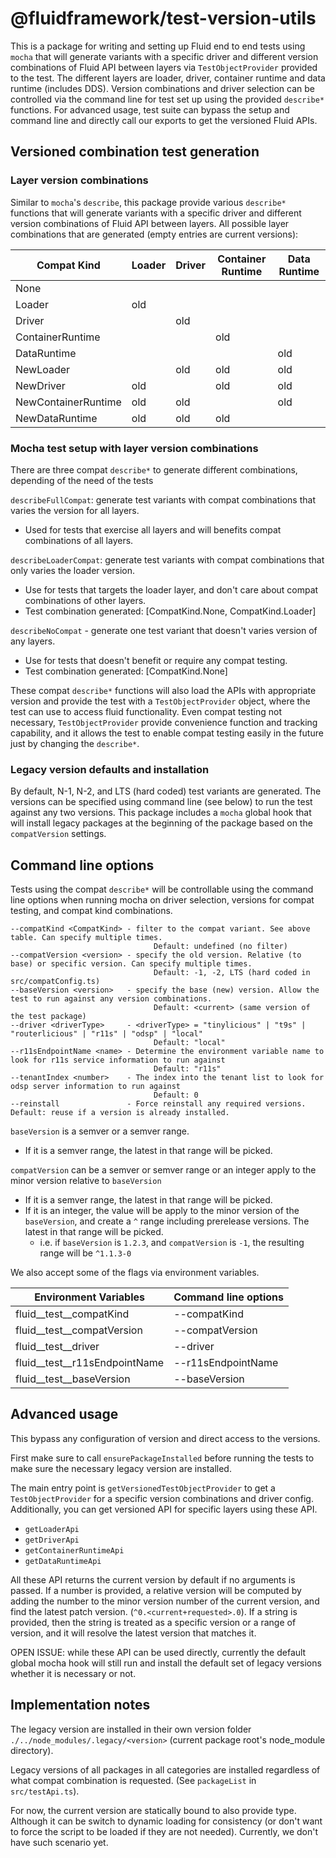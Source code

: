 # @fluidframework/test-version-utils

This is a package for writing and setting up Fluid end to end tests using `mocha` that will generate variants with
a specific driver and different version combinations of Fluid API between layers via `TestObjectProvider` provided
to the test. The different layers are loader, driver, container runtime and data runtime (includes DDS).  Version
combinations and driver selection can be controlled via the command line for test set up using the provided
 `describe*` functions.  For advanced usage, test suite can bypass the setup and command line and directly call our
exports to get the versioned Fluid APIs.

## Versioned combination test generation

### Layer version combinations

Similar to `mocha`'s `describe`, this package provide various `describe*` functions that will generate variants with
a specific driver and different version combinations of Fluid API between layers. All possible layer combinations that
are generated (empty entries are current versions):

| Compat Kind         | Loader | Driver | Container Runtime | Data Runtime |
| ------------------- | ------ | ------ | ----------------- | ------------ |
| None                |        |        |                   |              |
| Loader              |  old   |        |                   |              |
| Driver              |        |  old   |                   |              |
| ContainerRuntime    |        |        | old               |              |
| DataRuntime         |        |        |                   | old          |
| NewLoader           |        |  old   | old               | old          |
| NewDriver           |  old   |        | old               | old          |
| NewContainerRuntime |  old   |  old   |                   | old          |
| NewDataRuntime      |  old   |  old   | old               |              |

### Mocha test setup with layer version combinations

There are three compat `describe*` to generate different combinations, depending of the need of the tests

`describeFullCompat`: generate test variants with compat combinations that varies the version for all layers.

- Used for tests that exercise all layers and will benefits compat combinations of all layers.

`describeLoaderCompat`: generate test variants with compat combinations that only varies the loader version.

- Use for tests that targets the loader layer, and don't care about compat combinations of other layers.
- Test combination generated: [CompatKind.None, CompatKind.Loader]

`describeNoCompat` - generate one test variant that doesn't varies version of any layers.

- Use for tests that doesn't benefit or require any compat testing.
- Test combination generated: [CompatKind.None]

These compat `describe*` functions will also load the APIs with appropriate version and provide the test with a
`TestObjectProvider` object, where the test can use to access fluid functionality.  Even compat testing not
necessary, `TestObjectProvider` provide convenience function and tracking capability, and it allows the test
to enable compat testing easily in the future just by changing the `describe*`.

### Legacy version defaults and installation

By default, N-1, N-2, and LTS (hard coded) test variants are generated.  The versions can be specified using command
line (see below) to run the test against any two versions. This package includes a `mocha` global hook that will
install legacy packages at the beginning of the package based on the `compatVersion` settings.

## Command line options

Tests using the compat `describe*` will be controllable using the command line options when running mocha on
driver selection, versions for compat testing, and compat kind combinations.

```text
--compatKind <CompatKind> - filter to the compat variant. See above table. Can specify multiple times.
                                Default: undefined (no filter)
--compatVersion <version> - specify the old version. Relative (to base) or specific version. Can specify multiple times.
                                Default: -1, -2, LTS (hard coded in src/compatConfig.ts)
--baseVersion <version>   - specify the base (new) version. Allow the test to run against any version combinations.
                                Default: <current> (same version of the test package)
--driver <driverType>     - <driverType> = "tinylicious" | "t9s" | "routerlicious" | "r11s" | "odsp" | "local"
                                Default: "local"
--r11sEndpointName <name> - Determine the environment variable name to look for r11s service information to run against
                                Default: "r11s"
--tenantIndex <number>    - The index into the tenant list to look for odsp server information to run against
                                Default: 0
--reinstall               - Force reinstall any required versions.  Default: reuse if a version is already installed.
```

`baseVersion` is a semver or a semver range.

- If it is a semver range, the latest in that range will be picked.

`compatVersion` can be a semver or semver range or an integer apply to the minor version relative to `baseVersion`

- If it is a semver range, the latest in that range will be picked.
- If it is an integer, the value will be apply to the minor version of the `baseVersion`, and create a `^` range
including prerelease versions. The latest in that range will be picked.
    - i.e. if `baseVersion` is `1.2.3`, and `compatVersion` is `-1`, the resulting range
will be `^1.1.3-0`


We also accept some of the flags via environment variables.

| Environment Variables         | Command line options |
| ----------------------------- | -------------------- |
| fluid__test__compatKind       | --compatKind         |
| fluid__test__compatVersion    | --compatVersion      |
| fluid__test__driver           | --driver             |
| fluid__test__r11sEndpointName | --r11sEndpointName   |
| fluid__test__baseVersion      | --baseVersion        |

## Advanced usage

This bypass any configuration of version and direct access to the versions.

First make sure to call `ensurePackageInstalled` before running the tests to make sure the necessary legacy version are
installed.

The main entry point is `getVersionedTestObjectProvider` to get a `TestObjectProvider` for a specific version combinations
and driver config.  Additionally, you can get versioned API for specific layers using these API.

- `getLoaderApi`
- `getDriverApi`
- `getContainerRuntimeApi`
- `getDataRuntimeApi`

All these API returns the current version by default if no arguments is passed.
If a number is provided, a relative version will be computed by adding the number to the minor version number
of the current version, and find the latest patch version. (`^0.<current+requested>.0`).
If a string is provided, then the string is treated as a specific version or a range of version, and it will
resolve the latest version that matches it.

OPEN ISSUE: while these API can be used directly, currently the default global mocha hook will still run and install the
default set of legacy versions whether it is necessary or not.

## Implementation notes

The legacy version are installed in their own version folder
`./../node_modules/.legacy/<version>` (current package root's node_module directory).

Legacy versions of all packages in all categories are installed regardless of what compat combination is requested.
(See `packageList` in `src/testApi.ts`).

For now, the current version are statically bound to also provide type.  Although it can be switch to
dynamic loading for consistency (or don't want to force the script to be loaded if they are not needed).
Currently, we don't have such scenario yet.
